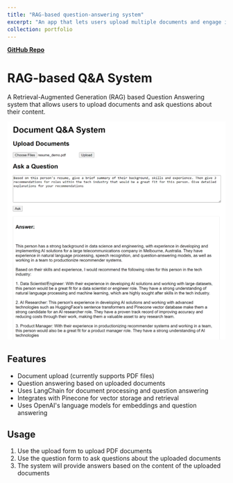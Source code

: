 ```yaml
---
title: "RAG-based question-answering system"
excerpt: "An app that lets users upload multiple documents and engage in question-answering conversations.<br/><br/><em>Keywords: RAG, LLMs, Vector Database</em><br/><br/><img src='/images/rag_qa.png'>"
collection: portfolio
---
```

[**GitHub Repo**](https://github.com/halannhile/rag-qa-system)

# RAG-based Q&A System

A Retrieval-Augmented Generation (RAG) based Question Answering system that allows users to upload documents and ask questions about their content.

<img src="/images/rag_qa.png" width="800">

## Features

- Document upload (currently supports PDF files)
- Question answering based on uploaded documents
- Uses LangChain for document processing and question answering
- Integrates with Pinecone for vector storage and retrieval
- Uses OpenAI's language models for embeddings and question answering

## Usage

1. Use the upload form to upload PDF documents
2. Use the question form to ask questions about the uploaded documents
3. The system will provide answers based on the content of the uploaded documents
